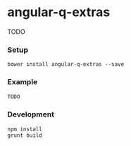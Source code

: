 # angular-q-extras

TODO

### Setup
```
bower install angular-q-extras --save
```

### Example
```javascript
TODO
```

### Development
```
npm install
grunt build
```
